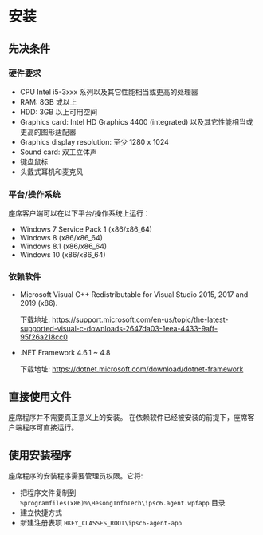 # 安装

## 先决条件

### 硬件要求

- CPU Intel i5-3xxx 系列以及其它性能相当或更高的处理器
- RAM: 8GB 或以上
- HDD: 3GB 以上可用空间
- Graphics card: Intel HD Graphics 4400 (integrated) 以及其它性能相当或更高的图形适配器
- Graphics display resolution: 至少 1280 x 1024
- Sound card: 双工立体声
- 键盘鼠标
- 头戴式耳机和麦克风

### 平台/操作系统

座席客户端可以在以下平台/操作系统上运行：

- Windows 7 Service Pack 1 (x86/x86_64)
- Windows 8 (x86/x86_64)
- Windows 8.1 (x86/x86_64)
- Windows 10 (x86/x86_64)

### 依赖软件

- Microsoft Visual C++ Redistributable for Visual Studio 2015, 2017 and 2019 (x86).

    下载地址: <https://support.microsoft.com/en-us/topic/the-latest-supported-visual-c-downloads-2647da03-1eea-4433-9aff-95f26a218cc0>

- .NET Framework 4.6.1 ~ 4.8

    下载地址: <https://dotnet.microsoft.com/download/dotnet-framework>

## 直接使用文件

座席程序并不需要真正意义上的安装。
在依赖软件已经被安装的前提下，座席客户端程序可直接运行。

## 使用安装程序

座席程序的安装程序需要管理员权限。它将:

- 把程序文件复制到 `%programfiles(x86)%\HesongInfoTech\ipsc6.agent.wpfapp` 目录
- 建立快捷方式
- 新建注册表项 `HKEY_CLASSES_ROOT\ipsc6-agent-app`
